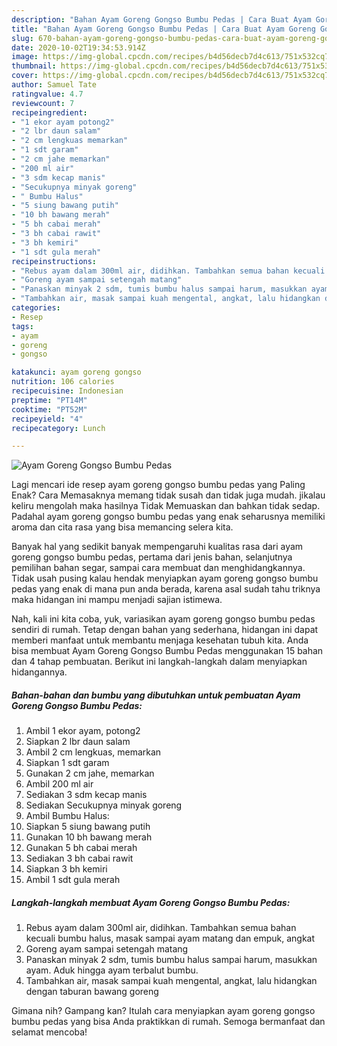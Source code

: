 ```yaml
---
description: "Bahan Ayam Goreng Gongso Bumbu Pedas | Cara Buat Ayam Goreng Gongso Bumbu Pedas Yang Enak dan Simpel"
title: "Bahan Ayam Goreng Gongso Bumbu Pedas | Cara Buat Ayam Goreng Gongso Bumbu Pedas Yang Enak dan Simpel"
slug: 670-bahan-ayam-goreng-gongso-bumbu-pedas-cara-buat-ayam-goreng-gongso-bumbu-pedas-yang-enak-dan-simpel
date: 2020-10-02T19:34:53.914Z
image: https://img-global.cpcdn.com/recipes/b4d56decb7d4c613/751x532cq70/ayam-goreng-gongso-bumbu-pedas-foto-resep-utama.jpg
thumbnail: https://img-global.cpcdn.com/recipes/b4d56decb7d4c613/751x532cq70/ayam-goreng-gongso-bumbu-pedas-foto-resep-utama.jpg
cover: https://img-global.cpcdn.com/recipes/b4d56decb7d4c613/751x532cq70/ayam-goreng-gongso-bumbu-pedas-foto-resep-utama.jpg
author: Samuel Tate
ratingvalue: 4.7
reviewcount: 7
recipeingredient:
- "1 ekor ayam potong2"
- "2 lbr daun salam"
- "2 cm lengkuas memarkan"
- "1 sdt garam"
- "2 cm jahe memarkan"
- "200 ml air"
- "3 sdm kecap manis"
- "Secukupnya minyak goreng"
- " Bumbu Halus"
- "5 siung bawang putih"
- "10 bh bawang merah"
- "5 bh cabai merah"
- "3 bh cabai rawit"
- "3 bh kemiri"
- "1 sdt gula merah"
recipeinstructions:
- "Rebus ayam dalam 300ml air, didihkan. Tambahkan semua bahan kecuali bumbu halus, masak sampai ayam matang dan empuk, angkat"
- "Goreng ayam sampai setengah matang"
- "Panaskan minyak 2 sdm, tumis bumbu halus sampai harum, masukkan ayam. Aduk hingga ayam terbalut bumbu."
- "Tambahkan air, masak sampai kuah mengental, angkat, lalu hidangkan dengan taburan bawang goreng"
categories:
- Resep
tags:
- ayam
- goreng
- gongso

katakunci: ayam goreng gongso 
nutrition: 106 calories
recipecuisine: Indonesian
preptime: "PT14M"
cooktime: "PT52M"
recipeyield: "4"
recipecategory: Lunch

---
```



![Ayam Goreng Gongso Bumbu Pedas](https://img-global.cpcdn.com/recipes/b4d56decb7d4c613/751x532cq70/ayam-goreng-gongso-bumbu-pedas-foto-resep-utama.jpg)

Lagi mencari ide resep ayam goreng gongso bumbu pedas yang Paling Enak? Cara Memasaknya memang tidak susah dan tidak juga mudah. jikalau keliru mengolah maka hasilnya Tidak Memuaskan dan bahkan tidak sedap. Padahal ayam goreng gongso bumbu pedas yang enak seharusnya memiliki aroma dan cita rasa yang bisa memancing selera kita.

Banyak hal yang sedikit banyak mempengaruhi kualitas rasa dari ayam goreng gongso bumbu pedas, pertama dari jenis bahan, selanjutnya pemilihan bahan segar, sampai cara membuat dan menghidangkannya. Tidak usah pusing kalau hendak menyiapkan ayam goreng gongso bumbu pedas yang enak di mana pun anda berada, karena asal sudah tahu triknya maka hidangan ini mampu menjadi sajian istimewa.




Nah, kali ini kita coba, yuk, variasikan ayam goreng gongso bumbu pedas sendiri di rumah. Tetap dengan bahan yang sederhana, hidangan ini dapat memberi manfaat untuk membantu menjaga kesehatan tubuh kita. Anda bisa membuat Ayam Goreng Gongso Bumbu Pedas menggunakan 15 bahan dan 4 tahap pembuatan. Berikut ini langkah-langkah dalam menyiapkan hidangannya.

<!--inarticleads1-->

##### Bahan-bahan dan bumbu yang dibutuhkan untuk pembuatan Ayam Goreng Gongso Bumbu Pedas:

1. Ambil 1 ekor ayam, potong2
1. Siapkan 2 lbr daun salam
1. Ambil 2 cm lengkuas, memarkan
1. Siapkan 1 sdt garam
1. Gunakan 2 cm jahe, memarkan
1. Ambil 200 ml air
1. Sediakan 3 sdm kecap manis
1. Sediakan Secukupnya minyak goreng
1. Ambil  Bumbu Halus:
1. Siapkan 5 siung bawang putih
1. Gunakan 10 bh bawang merah
1. Gunakan 5 bh cabai merah
1. Sediakan 3 bh cabai rawit
1. Siapkan 3 bh kemiri
1. Ambil 1 sdt gula merah




<!--inarticleads2-->

##### Langkah-langkah membuat Ayam Goreng Gongso Bumbu Pedas:

1. Rebus ayam dalam 300ml air, didihkan. Tambahkan semua bahan kecuali bumbu halus, masak sampai ayam matang dan empuk, angkat
1. Goreng ayam sampai setengah matang
1. Panaskan minyak 2 sdm, tumis bumbu halus sampai harum, masukkan ayam. Aduk hingga ayam terbalut bumbu.
1. Tambahkan air, masak sampai kuah mengental, angkat, lalu hidangkan dengan taburan bawang goreng




Gimana nih? Gampang kan? Itulah cara menyiapkan ayam goreng gongso bumbu pedas yang bisa Anda praktikkan di rumah. Semoga bermanfaat dan selamat mencoba!
